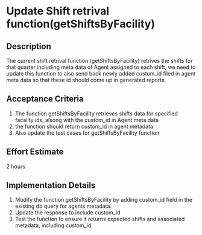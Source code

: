 # Update Shift retrival function(getShiftsByFacility)

## Description

The current shift retrival function (getShiftsByFacility) retrives the shifts for that quarter including meta data of Agent assigned to each shift, we need to update this function to also send back newly added custom_id filed in agent meta data so that these id should come up in generated reports.

## Acceptance Criteria

1. The function getShiftsByFacility retrieves shifts data for specified facality ids, alsong with the custom_id in Agent meta data
2. the function should return custom_id in agent metadata
3. Also update the test cases for getShiftsByFacility function

## Effort Estimate

2 hours

## Implementation Details

1. Modify the function getShiftsByFacility by adding custom_id field in the existing db query for agents metadata.
2. Update the response to include custom_id
3. Test the function to ensure it returns expected shifts and associated metadata, including custom_id

